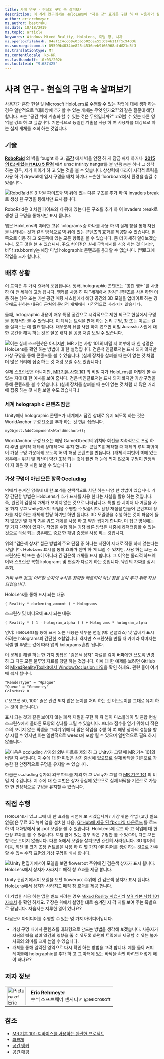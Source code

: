 ```yaml
---
title: 사례 연구 - 현실의 구멍 속 살펴보기
description: 이 사례 연구에서는 HoloLens에 "자동 창" 효과를 구현 하 여 사용자가 실제 환경 내에서 옆면을 볼 수 있도록 하는 방법을 설명 합니다.
author: ericrehmeyer
ms.author: bestruku
ms.date: 10/18/2019
ms.topic: article
keywords: Windows Mixed Reality, HoloLens, 마법 창, 시차
ms.openlocfilehash: 84af124cc69e03b3502cee55c694b11ff5c9433b
ms.sourcegitcommit: 09599b4034be825e4536eeb9566968afd021d5f3
ms.translationtype: MT
ms.contentlocale: ko-KR
ms.lasthandoff: 10/03/2020
ms.locfileid: "91687425"
---
```

# <a name="case-study---looking-through-holes-in-your-reality"></a>사례 연구 - 현실의 구멍 속 살펴보기

사용자가 혼합 현실 및 Microsoft HoloLens로 수행할 수 있는 작업에 대해 생각 하는 경우 일반적으로 "대화방에 추가할 수 있는 개체는 무엇 인가요?"와 같은 질문에 해당 합니다. 또는 "공간 위에 계층화 할 수 있는 것은 무엇입니까?" 고려할 수 있는 다른 영역을 강조 하 고 싶습니다. 기본적으로 동일한 기술을 사용 하 여 사용자를 대상으로 하는 실제 개체를 조회 하는 것입니다.

## <a name="the-tech"></a>기술

**[RoboRaid](https://www.youtube.com/watch?v=Hf9qkURqtbM)** 의 벽을 fought 하 고, **[조각](case-study-creating-an-immersive-experience-in-fragments.md)** 에서 벽을 안전 하 게 잠금 해제 하거나, **[2015의 E3에 있는 HALO 5 환경](https://www.youtube.com/watch?v=QDw5QjDtFy8)** 에서 unsc Infinity hangar를 볼 만큼 충분 하다 고 생각 하는 경우, 제가 이야기 하 고 있는 것을 볼 수 있습니다. 상상력에 따라이 시각적 트릭을 사용 하 여 drywall에 임시 구멍을 배치 하거나 느슨한 floorboard에서 환경을 숨길 수 있습니다.

![RoboRaid은 3 차원 파이프와 벽 뒤에 있는 다른 구조를 추가 하 여 invaders break로 생성 된 구멍을 통해서만 표시 됩니다.](../develop/unity/images/roboraid-640px.png)

RoboRaid은 3 차원 파이프와 벽 뒤에 있는 다른 구조를 추가 하 여 invaders break로 생성 된 구멍을 통해서만 표시 됩니다.

앱은 HoloLens의 이러한 고유 holograms 중 하나를 사용 하 여 실제 창을 통해 자신을 나타내는 것과 같은 방식으로 벽 뒤에 있는 콘텐츠의 효과를 제공할 수 있습니다. 왼쪽으로 이동 하 고 오른쪽에 있는 모든 항목을 볼 수 있습니다. 좀 더 자세히 알아보겠습니다. 모든 것을 볼 수 있습니다. 주요 차이점은 실제 구멍에서를 사용 하는 것 이지만, 바닥 stubbornly는 해당 마법 holographic 콘텐츠를 통과할 수 없습니다. (백로그에 작업을 추가 합니다.)

## <a name="behind-the-scenes"></a>배후 상황

이 트릭은 두 가지 효과의 조합입니다. 첫째, holographic 콘텐츠는 "공간 앵커"를 사용 하 여 전 세계에 고정 됩니다. 앵커를 사용 하 여 "세계에서 잠김" 콘텐츠를 사용 하면 이동 하는 경우 또는 기본 공간 매핑 시스템에서 해당 공간의 3D 모델을 업데이트 하는 경우에도 원하는 내용이 근처의 물리적 개체에서 시각적으로 사라지지 않습니다.

둘째, holographic 내용이 매우 특정 공간으로 시각적으로 제한 되므로 현실에서 구멍을 통해서만 볼 수 있습니다. 이 폐색는 트릭을 판매 하는 논리 구멍, 창 또는 이르는 길을 살펴보는 데 필요 합니다. 대부분의 뷰를 차단 하지 않으면 비밀 Jurassic 차원에 대 한 공간을 해독 하는 것은 잘못 배치 된 공룡 처럼 보일 수 있습니다.

![이는 실제 스크린샷은 아니지만, MR 기본 사항 101의 비밀 지 여부에 대 한 설명은 HoloLens를 확인 하는 방법에 대 한 설명입니다. 검은색 인클로저는 표시 되지 않지만 가상 구멍을 통해 콘텐츠를 볼 수 있습니다. (실제 장치를 살펴볼 때 눈이 없는 것 처럼 더 많은 거리에 집중 하는 것 처럼 보일 수도 있습니다.)](images/origamiholecomposited-640px.png)

실제 스크린샷은 아니지만, [MR 기본 사항 101](../develop/unity/tutorials/holograms-101.md) 의 비밀 지가 HoloLens를 어떻게 볼 수 있는 지에 대 한 예시를 보여 줍니다. 검은색 인클로저는 표시 되지 않지만 가상 구멍을 통해 콘텐츠를 볼 수 있습니다. (실제 장치를 살펴볼 때 눈이 없는 것 처럼 더 많은 거리에 집중 하는 것 처럼 보일 수도 있습니다.)

### <a name="world-locking-holographic-content"></a>세계 holographic 콘텐츠 잠금

Unity에서 holographic 콘텐츠가 세계에서 잠긴 상태로 유지 되도록 하는 것은 WorldAnchor 구성 요소를 추가 하는 것 만큼 쉽습니다.

```
myObject.AddComponent<WorldAnchor>();
```

WorldAnchor 구성 요소는 해당 GameObject의 위치와 회전을 지속적으로 조정 하 여 주변 물리적 개체에 상대적으로 유지 합니다. 콘텐츠를 제작할 때 개체의 루트 피벗이이 가상 구멍 가운데에 오도록 하 여 해당 콘텐츠를 만듭니다. (개체의 피벗이 벽에 있는 경우에는 위치 및 회전이 약간 조정 되는 것이 훨씬 더 눈에 띄지 않으며 구멍이 안정적이 지 않은 것 처럼 보일 수 있습니다.)

### <a name="occluding-everything-but-the-virtual-hole"></a>가상 구멍이 아닌 모든 항목 Occluding

벽에서 숨겨진 항목에 대 한 보기를 선택적으로 차단 하는 다양 한 방법이 있습니다. 가장 간단한 방법은 HoloLens가 추가 표시를 사용 한다는 사실을 활용 하는 것입니다. 즉, 완전히 검정색 개체가 보이지 않는 것으로 나타납니다. 특별 한 셰이더 나 재질을 사용 하지 않고 Unity에서이 작업을 수행할 수 있습니다. 검정 재질을 만들어 콘텐츠의 상자를 지정 하는 개체에 할당 하기만 하면 됩니다. 3D 모델링을 수행 하는 것이 마음에 들지 않으면 몇 개의 기본 쿼드 개체를 사용 하 고 약간 겹치게 합니다. 이 접근 방식에는 몇 가지 단점이 있지만, 작업을 수행 하는 가장 빠른 방법은 나중에 리팩터링할 수 있는 것으로 의심 되는 경우에도 중요 한 개념 증명을 사용 하는 것입니다.

위의 "검은색 상자" 접근 방법의 주요 단점 중 하나는 사진이 제대로 작동 하지 않는다는 것입니다. HoloLens 표시를 통해 효과가 완벽 하 게 보일 수 있지만, 사용 하는 모든 스크린샷은 벽 또는 층이 아니라 긴 검은색 개체를 표시 합니다. 그 이유는 물리적 하드웨어와 스크린샷 복합 holograms 및 현실가 다르게 하는 것입니다. 약간의 가짜를 잠시 우회.

*가짜 수학 경고! 이러한 숫자와 수식은 정확한 메트릭이 아닌 점을 보여 주기 위해 작성 되었습니다.*

HoloLens를 통해 표시 되는 내용:

```
( Reality * darkening_amount ) + Holograms
```

스크린샷 및 비디오에 표시 되는 내용:

```
( Reality * ( 1 - hologram_alpha ) ) + Holograms * hologram_alpha
```

영어: HoloLens를 통해 표시 되는 내용은 어두운 현실 (예: 선글라스) 및 앱에서 표시 하려는 holograms의 간단한 조합입니다. 하지만 스크린샷을 만들 때 카메라 이미지는 픽셀 별 투명도 값에 따라 앱의 holograms 혼합 됩니다.

이 문제를 해결 하는 한 가지 방법은 "검은색 상자" 자료를 깊이 버퍼에만 쓰도록 변경 하 고 다른 모든 불투명 자료를 정렬 하는 것입니다. 이에 대 한 예제를 보려면 GitHub의 [MixedRealityToolkit에서 WindowOcclusion 파일](https://github.com/Microsoft/MixedRealityToolkit-Unity/blob/htk_release/Assets/HoloToolkit/Common/Shaders/WindowOcclusion.shader)을 확인 하세요. 관련 줄이 여기에 복사 됩니다.

```
"RenderType" = "Opaque"
"Queue" = "Geometry"
ColorMask 0
```

("오프셋 50, 100" 줄은 관련 되지 않은 문제를 처리 하는 것 이므로이를 그대로 유지 하는 것이 좋습니다.)

표시 되는 것과 같은 보이지 않는 폐색 재질을 구현 하 여 앱이 디스플레이 및 혼합 현실 스크린샷에서 올바른 모양의 상자를 그릴 수 있습니다. 보너스 점수를 얻기 위해 더 작은 수의 보이지 않는 픽셀을 그리기 위해 더 많은 작업을 수행 하 여 해당 상자의 성능을 향상 시킬 수 있지만,이는 일반적으로 weeds에 포함 될 수 있으며 일반적으로 필요 하지 않습니다.

![다음은 occluding 상자의 외부 파트를 제외 하 고 Unity가 그릴 때 MR 기본 101의 비밀 지 수입니다. 지 수에 대 한 피벗은 상자 중심에 있으므로 실제 바닥을 기준으로 가능한 한 안정적으로 구멍을 유지할 수 있습니다.](images/underworld-occluded-640px.png)

다음은 occluding 상자의 외부 파트를 제외 하 고 Unity가 그릴 때 [MR 기본 101](../develop/unity/tutorials/holograms-101.md) 의 비밀 지 수입니다. 지 수에 대 한 피벗은 상자 중심에 있으므로 실제 바닥을 기준으로 가능한 한 안정적으로 구멍을 유지할 수 있습니다.

## <a name="do-it-yourself"></a>직접 수행

HoloLens가 있고 그에 대 한 효과를 시험해 보 시겠습니까? 가장 쉬운 작업 (코딩 필요 없음)은 무료 3D 뷰어 앱을 설치한 다음, [GitHub에 제공 된 fbx 파일 다운로드](https://github.com/Microsoft/HolographicAcademy/tree/CaseStudy-MagicWindow/MagicWindow) 를 로드 하 여 대화방에서 꽃 .pot 모델을 볼 수 있습니다. HoloLens에 로드 하 고 작업에 대 한 환상 효과를 볼 수 있습니다. 모델 앞에 있는 경우 작은 구멍만 볼 수 있으며, 다른 모든 항목은 보이지 않습니다. 다른 쪽에서 모델을 살펴보면 완전히 사라집니다. 3D 뷰어의 이동, 회전 및 크기 조정 컨트롤을 사용 하 여 몇 가지 아이디어를 생성 하는 것으로 간주할 수 있는 수직 표면의 가상 구멍을 배치 합니다.

![Unity 편집기에서이 모델을 보면 flowerpot 주위에 긴 검은색 상자가 표시 됩니다. HoloLens에서 상자가 사라지고 매직 창 효과를 제공 합니다.](images/magicwindowflowerpotineditor.png)

Unity 편집기에서이 모델을 보면 flowerpot 주위에 긴 검은색 상자가 표시 됩니다. HoloLens에서 상자가 사라지고 매직 창 효과를 제공 합니다.

이 기법을 사용 하는 앱을 빌드 하려는 경우 [Mixed Reality 자습서](../develop/unity/tutorials.md)의 [MR 기본 사항 101 자습서](../develop/unity/tutorials/holograms-101.md) 를 확인 하세요. 7 장은 위에서 설명한 대로 숨겨진 지 각 지를 보여 주는 폭발으로 끝납니다. 자습서는 지루한 일이 있나요?

다음은이 아이디어를 수행할 수 있는 몇 가지 아이디어입니다.
* 가상 구멍 내에서 콘텐츠를 대화형으로 만드는 방법을 생각해 보겠습니다. 사용자가 자신의 벽을 넘어 약간의 영향을 줄 수 있도록 하면이 트릭에서 제공할 수 있는 불가사의의 의미를 크게 높일 수 있습니다.
* 개체를 통해 알려진 영역으로 다시 확인 하는 방법을 고려 합니다. 예를 들어 커피 테이블에 holographic를 추가 하 고 그 아래에 있는 바닥을 확인 하려면 어떻게 해야 하나요?

## <a name="about-the-author"></a>저자 정보

<table style="border-collapse:collapse">
<tr>
<td style="border-style: none" width="60px"><img alt="Picture of Eric Rehmeyer" width="60" height="60" src="images/genericusertile.jpg"></td>
<td style="border-style: none"><b>Eric Rehmeyer</b><br>수석 소프트웨어 엔지니어 @Microsoft</td>
</tr>
</table>

## <a name="see-also"></a>참조
* [MR 기본 101: 디바이스를 사용하는 완전한 프로젝트](../develop/unity/tutorials/holograms-101.md)
* [좌표계](../design/coordinate-systems.md)
* [공간 앵커](../design/spatial-anchors.md)
* [공간 매핑](../design/spatial-mapping.md)
